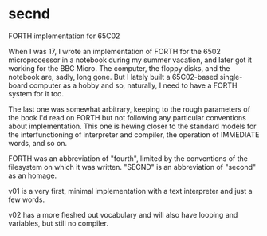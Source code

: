 # secnd
FORTH implementation for 65C02

When I was 17, I wrote an implementation of FORTH for the 6502
microprocessor in a notebook during my summer vacation, and later got
it working for the BBC Micro. The computer, the floppy disks, and the
notebook are, sadly, long gone. But I lately built a 65C02-based
single-board computer as a hobby and so, naturally, I need to have a
FORTH system for it too.

The last one was somewhat arbitrary, keeping to the rough parameters
of the book I'd read on FORTH but not following any particular
conventions about implementation. This one is hewing closer to the
standard models for the interfunctioning of interpreter and compiler,
the operation of IMMEDIATE words, and so on.

FORTH was an abbreviation of "fourth", limited by the conventions
of the filesystem on which it was written. "SECND" is an abbreviation
of "second" as an homage.

v01 is a very first, minimal implementation with a text interpreter
and just a few words.

v02 has a more fleshed out vocabulary and will also have looping and
variables, but still no compiler.
